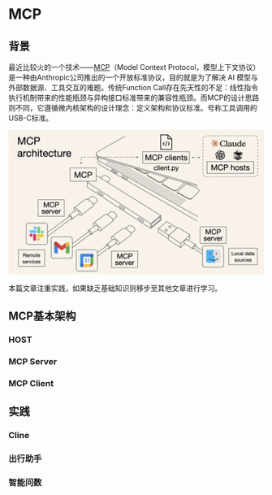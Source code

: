 # MCP

## 背景

最近比较火的一个技术——[MCP](https://github.com/modelcontextprotocol/servers)（Model Context Protocol，模型上下文协议）是一种由Anthropic公司推出的一个开放标准协议，目的就是为了解决 AI 模型与外部数据源、工具交互的难题。传统Function Call存在先天性的不足：线性指令执行机制带来的性能瓶颈与异构接口标准带来的兼容性瓶颈。而MCP的设计思路则不同，它遵循微内核架构的设计理念：定义架构和协议标准。号称工具调用的USB-C标准。

![](./images/20250426211853.png)

本篇文章注重实践，如果缺乏基础知识则移步至其他文章进行学习。


## MCP基本架构

### HOST

### MCP Server

### MCP Client


## 实践


### Cline


### 出行助手

### 智能问数